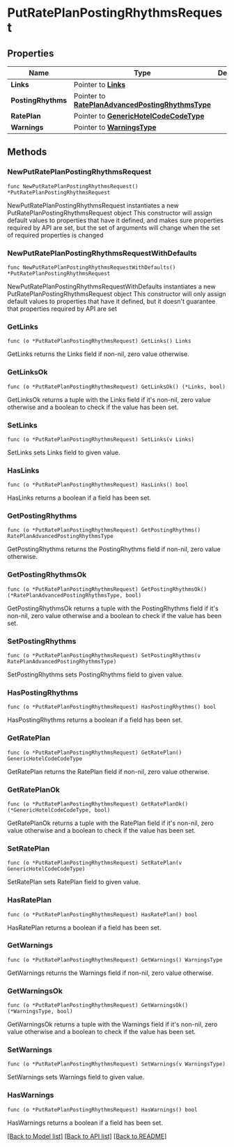 # PutRatePlanPostingRhythmsRequest

## Properties

Name | Type | Description | Notes
------------ | ------------- | ------------- | -------------
**Links** | Pointer to [**Links**](Links.md) |  | [optional] 
**PostingRhythms** | Pointer to [**RatePlanAdvancedPostingRhythmsType**](RatePlanAdvancedPostingRhythmsType.md) |  | [optional] 
**RatePlan** | Pointer to [**GenericHotelCodeCodeType**](GenericHotelCodeCodeType.md) |  | [optional] 
**Warnings** | Pointer to [**WarningsType**](WarningsType.md) |  | [optional] 

## Methods

### NewPutRatePlanPostingRhythmsRequest

`func NewPutRatePlanPostingRhythmsRequest() *PutRatePlanPostingRhythmsRequest`

NewPutRatePlanPostingRhythmsRequest instantiates a new PutRatePlanPostingRhythmsRequest object
This constructor will assign default values to properties that have it defined,
and makes sure properties required by API are set, but the set of arguments
will change when the set of required properties is changed

### NewPutRatePlanPostingRhythmsRequestWithDefaults

`func NewPutRatePlanPostingRhythmsRequestWithDefaults() *PutRatePlanPostingRhythmsRequest`

NewPutRatePlanPostingRhythmsRequestWithDefaults instantiates a new PutRatePlanPostingRhythmsRequest object
This constructor will only assign default values to properties that have it defined,
but it doesn't guarantee that properties required by API are set

### GetLinks

`func (o *PutRatePlanPostingRhythmsRequest) GetLinks() Links`

GetLinks returns the Links field if non-nil, zero value otherwise.

### GetLinksOk

`func (o *PutRatePlanPostingRhythmsRequest) GetLinksOk() (*Links, bool)`

GetLinksOk returns a tuple with the Links field if it's non-nil, zero value otherwise
and a boolean to check if the value has been set.

### SetLinks

`func (o *PutRatePlanPostingRhythmsRequest) SetLinks(v Links)`

SetLinks sets Links field to given value.

### HasLinks

`func (o *PutRatePlanPostingRhythmsRequest) HasLinks() bool`

HasLinks returns a boolean if a field has been set.

### GetPostingRhythms

`func (o *PutRatePlanPostingRhythmsRequest) GetPostingRhythms() RatePlanAdvancedPostingRhythmsType`

GetPostingRhythms returns the PostingRhythms field if non-nil, zero value otherwise.

### GetPostingRhythmsOk

`func (o *PutRatePlanPostingRhythmsRequest) GetPostingRhythmsOk() (*RatePlanAdvancedPostingRhythmsType, bool)`

GetPostingRhythmsOk returns a tuple with the PostingRhythms field if it's non-nil, zero value otherwise
and a boolean to check if the value has been set.

### SetPostingRhythms

`func (o *PutRatePlanPostingRhythmsRequest) SetPostingRhythms(v RatePlanAdvancedPostingRhythmsType)`

SetPostingRhythms sets PostingRhythms field to given value.

### HasPostingRhythms

`func (o *PutRatePlanPostingRhythmsRequest) HasPostingRhythms() bool`

HasPostingRhythms returns a boolean if a field has been set.

### GetRatePlan

`func (o *PutRatePlanPostingRhythmsRequest) GetRatePlan() GenericHotelCodeCodeType`

GetRatePlan returns the RatePlan field if non-nil, zero value otherwise.

### GetRatePlanOk

`func (o *PutRatePlanPostingRhythmsRequest) GetRatePlanOk() (*GenericHotelCodeCodeType, bool)`

GetRatePlanOk returns a tuple with the RatePlan field if it's non-nil, zero value otherwise
and a boolean to check if the value has been set.

### SetRatePlan

`func (o *PutRatePlanPostingRhythmsRequest) SetRatePlan(v GenericHotelCodeCodeType)`

SetRatePlan sets RatePlan field to given value.

### HasRatePlan

`func (o *PutRatePlanPostingRhythmsRequest) HasRatePlan() bool`

HasRatePlan returns a boolean if a field has been set.

### GetWarnings

`func (o *PutRatePlanPostingRhythmsRequest) GetWarnings() WarningsType`

GetWarnings returns the Warnings field if non-nil, zero value otherwise.

### GetWarningsOk

`func (o *PutRatePlanPostingRhythmsRequest) GetWarningsOk() (*WarningsType, bool)`

GetWarningsOk returns a tuple with the Warnings field if it's non-nil, zero value otherwise
and a boolean to check if the value has been set.

### SetWarnings

`func (o *PutRatePlanPostingRhythmsRequest) SetWarnings(v WarningsType)`

SetWarnings sets Warnings field to given value.

### HasWarnings

`func (o *PutRatePlanPostingRhythmsRequest) HasWarnings() bool`

HasWarnings returns a boolean if a field has been set.


[[Back to Model list]](../README.md#documentation-for-models) [[Back to API list]](../README.md#documentation-for-api-endpoints) [[Back to README]](../README.md)


